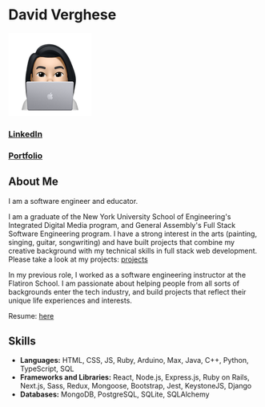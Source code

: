 # David Verghese

![Image of me on my computer](https://raw.githubusercontent.com/DavidVerghese/davidverghese/main/CartoonMe.81832ec3.png)
### [LinkedIn](https://www.linkedin.com/in/davidjverghese/) 
### [Portfolio](https://davidverghese.surge.sh/) 

## About Me
I am a software engineer and educator.

I am a graduate of the New York University School of Engineering's Integrated Digital Media program, and General Assembly's Full Stack Software Engineering program. I have a strong interest in the arts (painting, singing, guitar, songwriting) and have built projects that combine my creative background with my technical skills in full stack web development. Please take a look at my projects: [projects](https://davidverghese.surge.sh/webapps) 

In my previous role, I worked as a software engineering instructor at the Flatiron School. I am passionate about helping people from all sorts of backgrounds enter the tech industry, and build projects that reflect their unique life experiences and interests.

Resume: [here](https://drive.google.com/file/d/1WTLLmDKceMZNSl4DcPyn8UnA9wDBk3dI/view) 

## Skills

* **Languages:** HTML, CSS, JS, Ruby, Arduino, Max, Java, C++, Python, TypeScript, SQL
* **Frameworks and Libraries:** React, Node.js, Express.js, Ruby on Rails, Next.js, Sass, Redux, Mongoose, Bootstrap, Jest, KeystoneJS, Django
* **Databases:** MongoDB, PostgreSQL, SQLite, SQLAlchemy
